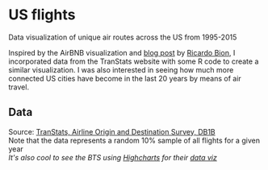 # US flights
Data visualization of unique air routes across the US from 1995-2015

Inspired by the AirBNB visualization and [blog post](https://medium.com/airbnb-engineering/using-r-packages-and-education-to-scale-data-science-at-airbnb-906faa58e12d#.czt4te24n) by [Ricardo Bion](https://github.com/ricardo-bion/medium_visualization), I incorporated data from the TranStats website with some R code to create a similar visualization. I was also interested in seeing how much more connected US cities have become in the last 20 years by means of air travel. 

## Data
Source: [TranStats, Airline Origin and Destination Survey, DB1B](http://transtats.bts.gov/DatabaseInfo.asp?DB_ID=125&DB_URL=Mode_ID=1&Mode_Desc=Aviation&Subject_ID2=0)  
Note that the data represents a random 10% sample of all flights for a given year  
_It's also cool to see the BTS using [Highcharts](http://www.highcharts.com/) for their [data viz](http://transtats.bts.gov/)_
